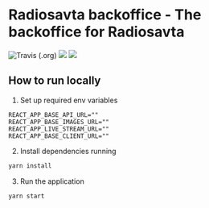 # Radiosavta backoffice - The backoffice for Radiosavta
![Travis (.org)](https://img.shields.io/travis/marik22312/radiosavta-backoffice?label=Master%20Build)
![](https://img.shields.io/github/languages/top/marik22312/radiosavta-backoffice)
![](https://img.shields.io/snyk/vulnerabilities/github/marik22312/radiosavta-backoffice)

## How to run locally

1. Set up required env variables
```env
REACT_APP_BASE_API_URL=""
REACT_APP_BASE_IMAGES_URL=""
REACT_APP_LIVE_STREAM_URL=""
REACT_APP_BASE_CLIENT_URL=""
```
2. Install dependencies running 
```bash
yarn install
```
3. Run the application
```bash
yarn start
```

